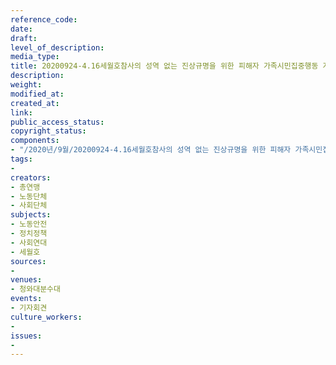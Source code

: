 ```yaml
---
reference_code: 
date: 
draft: 
level_of_description: 
media_type: 
title: 20200924-4.16세월호참사의 성역 없는 진상규명을 위한 피해자 가족시민집중행동 계획발표 기자회견
description: 
weight: 
modified_at: 
created_at: 
link: 
public_access_status: 
copyright_status: 
components:
- "/2020년/9월/20200924-4.16세월호참사의 성역 없는 진상규명을 위한 피해자 가족시민집중행동 계획발표 기자회견/_W1D7984.jpg"
tags:
- 
creators:
- 총연맹
- 노동단체
- 사회단체
subjects:
- 노동안전
- 정치정책
- 사회연대
- 세월호
sources:
- 
venues:
- 청와대분수대
events:
- 기자회견
culture_workers:
- 
issues:
- 
---
```

